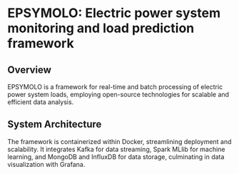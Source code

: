 # EPSYMOLO: Electric power system monitoring and load prediction framework

## Overview
EPSYMOLO is a framework for real-time and batch processing of electric power system loads, employing open-source technologies for scalable and efficient data analysis.

## System Architecture
The framework is containerized within Docker, streamlining deployment and scalability. It integrates Kafka for data streaming, Spark MLlib for machine learning, and MongoDB and InfluxDB for data storage, culminating in data visualization with Grafana.
